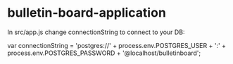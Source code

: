 # bulletin-board-application

In src/app.js change connectionString to connect to your DB:

var connectionString = 'postgres://' + process.env.POSTGRES_USER + ':' + process.env.POSTGRES_PASSWORD + '@localhost/bulletinboard';


